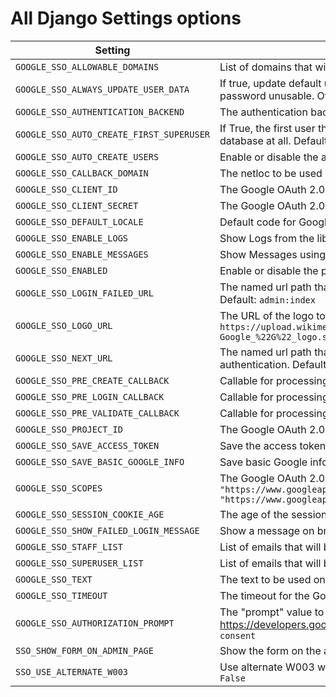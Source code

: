# All Django Settings options

| Setting                                  | Description                                                                                                                                                                         |
|------------------------------------------|-------------------------------------------------------------------------------------------------------------------------------------------------------------------------------------|
| `GOOGLE_SSO_ALLOWABLE_DOMAINS`           | List of domains that will be allowed to create users. Default: `[]`                                                                                                                 |
| `GOOGLE_SSO_ALWAYS_UPDATE_USER_DATA`     | If true, update default user info from Google data at every login. This will also make their password unusable. Otherwise, all of this happens only on create. Default: `False`     |
| `GOOGLE_SSO_AUTHENTICATION_BACKEND`      | The authentication backend to use.  Default: `None`                                                                                                                                 |
| `GOOGLE_SSO_AUTO_CREATE_FIRST_SUPERUSER` | If True, the first user that logs in will be created as superuser if no superuser exists in the database at all. Default: `False`                                                   |
| `GOOGLE_SSO_AUTO_CREATE_USERS`           | Enable or disable the auto-create users feature. Default: `True`                                                                                                                    |
| `GOOGLE_SSO_CALLBACK_DOMAIN`             | The netloc to be used on Callback URI. Default: `None`                                                                                                                              |
| `GOOGLE_SSO_CLIENT_ID`                   | The Google OAuth 2.0 Web Application Client ID. Default: `None`                                                                                                                     |
| `GOOGLE_SSO_CLIENT_SECRET`               | The Google OAuth 2.0 Web Application Client Secret. Default: `None`                                                                                                                 |
| `GOOGLE_SSO_DEFAULT_LOCALE`              | Default code for Google locale. Default: `en`                                                                                                                                       |
| `GOOGLE_SSO_ENABLE_LOGS`                 | Show Logs from the library. Default: `True`                                                                                                                                         |
| `GOOGLE_SSO_ENABLE_MESSAGES`             | Show Messages using Django Messages Framework. Default: `True`                                                                                                                      |
| `GOOGLE_SSO_ENABLED`                     | Enable or disable the plugin. Default: `True`                                                                                                                                       |
| `GOOGLE_SSO_LOGIN_FAILED_URL`            | The named url path that the user will be redirected to if an authentication error is encountered. Default: `admin:index`                                                            |
| `GOOGLE_SSO_LOGO_URL`                    | The URL of the logo to be used on the login button. Default: `https://upload.wikimedia.org/wikipedia/commons/thumb/c/c1/Google_%22G%22_logo.svg/1280px-Google_%22G%22_logo.svg.png` |
| `GOOGLE_SSO_NEXT_URL`                    | The named url path that the user will be redirected if there is no next url after successful authentication. Default: `admin:index`                                                 |
| `GOOGLE_SSO_PRE_CREATE_CALLBACK`         | Callable for processing pre-create logic. Default: `django_google_sso.hooks.pre_create_user`                                                                                        |
| `GOOGLE_SSO_PRE_LOGIN_CALLBACK`          | Callable for processing pre-login logic. Default: `django_google_sso.hooks.pre_login_user`                                                                                          |
| `GOOGLE_SSO_PRE_VALIDATE_CALLBACK`       | Callable for processing pre-validate logic. Default: `django_google_sso.hooks.pre_validate_user`                                                                                    |
| `GOOGLE_SSO_PROJECT_ID`                  | The Google OAuth 2.0 Project ID. Default: `None`                                                                                                                                    |
| `GOOGLE_SSO_SAVE_ACCESS_TOKEN`           | Save the access token in the session. Default: `False`                                                                                                                              |
| `GOOGLE_SSO_SAVE_BASIC_GOOGLE_INFO`      | Save basic Google info in the database. Default: `True`                                                                                                                             |
| `GOOGLE_SSO_SCOPES`                      | The Google OAuth 2.0 Scopes. Default: `["openid", "https://www.googleapis.com/auth/userinfo.email", "https://www.googleapis.com/auth/userinfo.profile"]`                            |
| `GOOGLE_SSO_SESSION_COOKIE_AGE`          | The age of the session cookie in seconds. Default: `3600`                                                                                                                           |
| `GOOGLE_SSO_SHOW_FAILED_LOGIN_MESSAGE`   | Show a message on browser when the user creation fails on database. Default: `False`                                                                                                |
| `GOOGLE_SSO_STAFF_LIST`                  | List of emails that will be created as staff. Default: `[]`                                                                                                                         |
| `GOOGLE_SSO_SUPERUSER_LIST`              | List of emails that will be created as superuser. Default: `[]`                                                                                                                     |
| `GOOGLE_SSO_TEXT`                        | The text to be used on the login button. Default: `Sign in with Google`                                                                                                             |
| `GOOGLE_SSO_TIMEOUT`                     | The timeout for the Google SSO authentication returns info, in minutes. Default: `10`                                                                                               |
| `GOOGLE_SSO_AUTHORIZATION_PROMPT`        | The "prompt" value to pass to the Google authorization URL (see <https://developers.google.com/identity/openid-connect/openid-connect#prompt>). Default: `consent`                  |
| `SSO_SHOW_FORM_ON_ADMIN_PAGE`            | Show the form on the admin page. Default: `True`                                                                                                                                    |
| `SSO_USE_ALTERNATE_W003`                 | Use alternate W003 warning. You need to silence original templates.W003 warning. Default: `False`                                                                                   |
